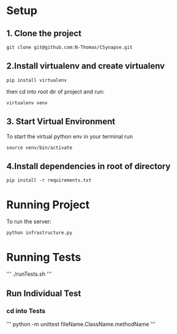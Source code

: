 # Setup
## 1. Clone the project
```
git clone git@github.com:N-Thomas/CSynapse.git
```
## 2.Install virtualenv and create virtualenv
```
pip install virtualenv
```
then cd into root dir of project and run:
```
virtualenv venv
```
## 3. Start Virtual Environment
To start the virtual python env in your terminal run
```
source venv/bin/activate
```

## 4.Install dependencies in root of directory
```
pip install -r requirements.txt
```

# Running Project
To run the server:
```
python infrastructure.py
```

# Running Tests
'''
./runTests.sh
'''

## Run Individual Test
### cd into Tests
'''
python -m unittest fileName.ClassName.methodName
'''